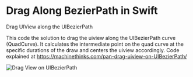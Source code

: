 # Drag Along BezierPath in Swift
Drag UIView along the UIBezierPath 

This code the solution to drag the uiview along the UIBezierPath curve (QuadCurve).
It calculates the intermediate point on the quad curve at the specific durations of the draw and centers the uiview accordingly.
Code explained at
https://machinethinks.com/pan-drag-uiview-on-UIBezierPath/


![Drag View on UIBezierPath](https://github.com/sriscode/DragAlongBeizurePath/blob/master/output.gif)


